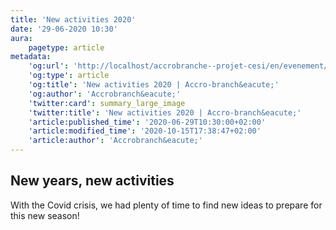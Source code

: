 ```yaml
---
title: 'New activities 2020'
date: '29-06-2020 10:30'
aura:
    pagetype: article
metadata:
    'og:url': 'http://localhost/accrobranche--projet-cesi/en/evenement/nouvelles-actives-2020'
    'og:type': article
    'og:title': 'New activities 2020 | Accro-branch&eacute;'
    'og:author': 'Accrobranch&eacute;'
    'twitter:card': summary_large_image
    'twitter:title': 'New activities 2020 | Accro-branch&eacute;'
    'article:published_time': '2020-06-29T10:30:00+02:00'
    'article:modified_time': '2020-10-15T17:38:47+02:00'
    'article:author': 'Accrobranch&eacute;'
---
```


## New years, new activities

With the Covid crisis, we had plenty of time to find new ideas to prepare for this new season!